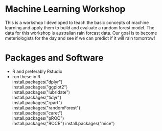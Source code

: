 # Machine Learning Workshop
This is a workshop I developed to teach the basic concepts of machine learning and apply them to build and evaluate a random forest model. The data for this workshop is australian rain forcast data. Our goal is to become meteriologists for the day and see if we can predict if it will rain tomorrow!

# Packages and Software

- R and preferably Rstudio
- run these in R \
install.packages("dplyr") \
install.packages("ggplot2") \
install.packages("lubridate") \
install.packages("tidyr") \
install.packages("rpart") \
install.packages("randomForest") \
install.packages("caret") \
install.packages("pROC") \
install.packages("ROCR") 
install.packages("mice")

